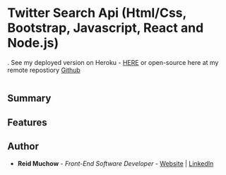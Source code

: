 # Twitter Search Api (Html/Css, Bootstrap, Javascript, React and Node.js)

. See my deployed version on Heroku - [HERE](https://floating-shore-26202.herokuapp.com/) or open-source here at my remote repostiory [Github](https://github.com/ram071985/twitter-app)

![]()

## Summary



## Features




## Author 

* **Reid Muchow** - *Front-End Software Developer* - [Website](https://www.reidmuchow.com) | [LinkedIn](https://www.linkedin.com/in/reidmuchow/)
